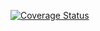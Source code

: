 [![Coverage Status](https://coveralls.io/repos/github/PedroDiSanti/PythonRestfulAPI/badge.svg?branch=master)](https://coveralls.io/github/PedroDiSanti/PythonRestfulAPI?branch=master)